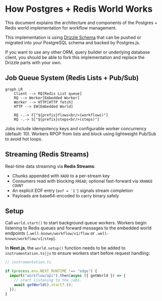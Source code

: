 # How Postgres + Redis World Works

This document explains the architecture and components of the Postgres + Redis world implementation for workflow management.

This implementation is using [Drizzle Schema](./src/drizzle/schema.ts) that can be pushed or migrated into your PostgreSQL schema and backed by Postgres.js.

If you want to use any other ORM, query builder or underlying database client, you should be able to fork this implementation and replace the Drizzle parts with your own.

## Job Queue System (Redis Lists + Pub/Sub)

```mermaid
graph LR
    Client --> RQ[Redis List queue]
    RQ --> Worker[Embedded Worker]
    Worker --> HTTP[HTTP fetch]
    HTTP --> EW[Embedded World]

    RQ -.-> F["${prefix}flows<br/>(workflows)"]
    RQ -.-> S["${prefix}steps<br/>(steps)"]
```

Jobs include idempotency keys and configurable worker concurrency (default: 10). Workers RPOP from lists and block using lightweight Pub/Sub to avoid hot loops.

## Streaming (Redis Streams)

Real-time data streaming via **Redis Streams**:

- Chunks appended with `XADD` to a per-stream key
- Consumers read with blocking `XREAD`; optional fast-forward via `XRANGE COUNT`
- An explicit EOF entry (`eof = '1'`) signals stream completion
- Payloads are base64-encoded to carry binary safely

## Setup

Call `world.start()` to start background queue workers. Workers begin listening to Redis queues and forward messages to the embedded world endpoints (`.well-known/workflow/v1/flow` or `.well-known/workflow/v1/step`).

In **Next.js**, the `world.setup()` function needs to be added to `instrumentation.ts|js` to ensure workers start before request handling:

```ts
// instrumentation.ts

if (process.env.NEXT_RUNTIME !== "edge") {
  import("workflow/api").then(async ({ getWorld }) => {
    // start listening to the jobs.
    await getWorld().start?.();
  });
}
```

